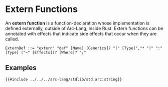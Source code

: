 # Extern Functions

An **extern function** is a function-declaration whose implementation is defined externally, outside of Arc-Lang, inside Rust. Extern functions can be annotated with effects that indicate side effects that occur when they are called.

```grammar
ExternDef ::= "extern" "def" [Name] [Generics]? "(" [Type]","* ")" ":" [Type] ("~" [Effects])? [Where]? ";"
```

## Examples

```arc-lang
{{#include ../../../arc-lang/stdlib/std.arc:string}}
```
